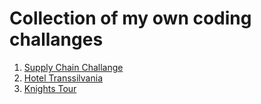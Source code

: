 # Collection of my own coding challanges

1. [Supply Chain Challange](./supply_chain/supply_chain.md)
2. [Hotel Transsilvania](./hotel_transsilvanien/readme.md)
3. [Knights Tour](./knights_tour/readme.md)
